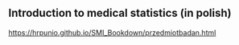 ## Introduction to medical statistics (in polish)

https://hrpunio.github.io/SMI_Bookdown/przedmiotbadan.html
